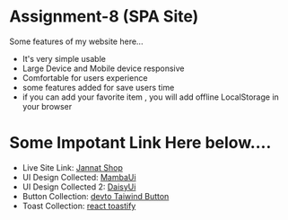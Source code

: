 # Assignment-8 (SPA Site)
Some features of my website here...

- It's very simple usable
- Large Device and Mobile device responsive
- Comfortable for users experience
- some features added for save users time
- if you can add your favorite item , you will add offline LocalStorage in your browser

# Some Impotant Link Here below....

- Live Site Link: [Jannat Shop](https://jannat-shop.surge.sh/)
- UI Design Collected: [MambaUi](https://mambaui.com/components/profile)
- UI Design Collected 2: [DaisyUi](https://daisyui.com/)
- Button Collection: [devto Taiwind Button](https://devdojo.com/tailwindcss/buttons)
- Toast Collection: [react toastify](https://www.npmjs.com/package/react-toastify)